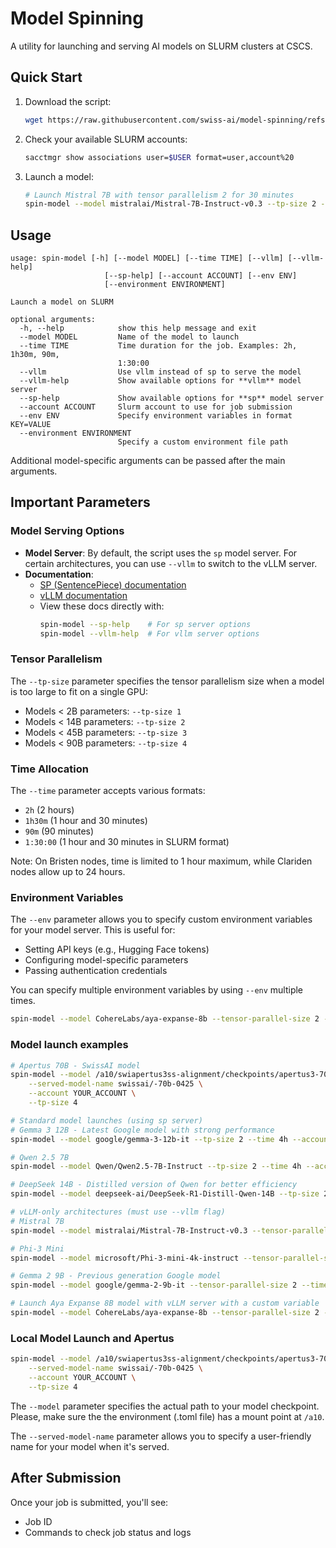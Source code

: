 # Model Spinning

A utility for launching and serving AI models on SLURM clusters at CSCS.

## Quick Start

1. Download the script:
   ```bash
   wget https://raw.githubusercontent.com/swiss-ai/model-spinning/refs/heads/main/spin-model.py -O spin-model && chmod 755 spin-model && mv spin-model ~/.local/bin/
   ```

2. Check your available SLURM accounts:
   ```bash
   sacctmgr show associations user=$USER format=user,account%20
   ```

3. Launch a model:


   ```bash
   # Launch Mistral 7B with tensor parallelism 2 for 30 minutes
   spin-model --model mistralai/Mistral-7B-Instruct-v0.3 --tp-size 2 --time 30m --account YOUR_ACCOUNT
   ```
 
## Usage

```
usage: spin-model [-h] [--model MODEL] [--time TIME] [--vllm] [--vllm-help]
                     [--sp-help] [--account ACCOUNT] [--env ENV]
                     [--environment ENVIRONMENT]

Launch a model on SLURM

optional arguments:
  -h, --help            show this help message and exit
  --model MODEL         Name of the model to launch
  --time TIME           Time duration for the job. Examples: 2h, 1h30m, 90m,
                        1:30:00
  --vllm                Use vllm instead of sp to serve the model
  --vllm-help           Show available options for **vllm** model server
  --sp-help             Show available options for **sp** model server
  --account ACCOUNT     Slurm account to use for job submission
  --env ENV             Specify environment variables in format KEY=VALUE
  --environment ENVIRONMENT
                        Specify a custom environment file path
```

Additional model-specific arguments can be passed after the main arguments.

## Important Parameters

### Model Serving Options

- **Model Server**: By default, the script uses the `sp` model server. For certain architectures, you can use `--vllm` to switch to the vLLM server.
- **Documentation**: 
  - [SP (SentencePiece) documentation](https://github.com/swiss-ai/model-spinning/blob/main/sp-docs.txt)
  - [vLLM documentation](https://github.com/swiss-ai/model-spinning/blob/main/vllm-docs.txt)
  - View these docs directly with:
    ```bash
    spin-model --sp-help    # For sp server options
    spin-model --vllm-help  # For vllm server options
    ```

### Tensor Parallelism

The `--tp-size` parameter specifies the tensor parallelism size when a model is too large to fit on a single GPU:

- Models < 2B parameters: `--tp-size 1`
- Models < 14B parameters: `--tp-size 2`
- Models < 45B parameters: `--tp-size 3`
- Models < 90B parameters: `--tp-size 4`

### Time Allocation

The `--time` parameter accepts various formats:
- `2h` (2 hours)
- `1h30m` (1 hour and 30 minutes)
- `90m` (90 minutes)
- `1:30:00` (1 hour and 30 minutes in SLURM format)

Note: On Bristen nodes, time is limited to 1 hour maximum, while Clariden nodes allow up to 24 hours.

### Environment Variables

The `--env` parameter allows you to specify custom environment variables for your model server. This is useful for:

- Setting API keys (e.g., Hugging Face tokens)
- Configuring model-specific parameters
- Passing authentication credentials

You can specify multiple environment variables by using `--env` multiple times.
```bash 
spin-model --model CohereLabs/aya-expanse-8b --tensor-parallel-size 2 --time 4h --account YOUR_ACCOUNT --vllm --env HF_TOKEN=hf_abcdef0123456789 --env OPENAI_API_KEY=sk-proj-rniovncziroeuHNOIniuonOIU --env GOOGLE_API_KEY=aoimrewopv_einworcxz
```

### Model launch examples 

```bash
# Apertus 70B - SwissAI model
spin-model --model /a10/swiapertus3ss-alignment/checkpoints/apertus3-70B-iter_90000-tulu3-sft/checkpoint-14000 \
    --served-model-name swissai/-70b-0425 \
    --account YOUR_ACCOUNT \
    --tp-size 4

# Standard model launches (using sp server)
# Gemma 3 12B - Latest Google model with strong performance
spin-model --model google/gemma-3-12b-it --tp-size 2 --time 4h --account YOUR_ACCOUNT

# Qwen 2.5 7B 
spin-model --model Qwen/Qwen2.5-7B-Instruct --tp-size 2 --time 4h --account YOUR_ACCOUNT

# DeepSeek 14B - Distilled version of Qwen for better efficiency
spin-model --model deepseek-ai/DeepSeek-R1-Distill-Qwen-14B --tp-size 2 --time 4h --account YOUR_ACCOUNT

# vLLM-only architectures (must use --vllm flag)
# Mistral 7B 
spin-model --model mistralai/Mistral-7B-Instruct-v0.3 --tensor-parallel-size 2 --time 4h --account YOUR_ACCOUNT --vllm

# Phi-3 Mini 
spin-model --model microsoft/Phi-3-mini-4k-instruct --tensor-parallel-size 2 --time 4h --account YOUR_ACCOUNT --vllm

# Gemma 2 9B - Previous generation Google model
spin-model --model google/gemma-2-9b-it --tensor-parallel-size 2 --time 4h --account YOUR_ACCOUNT --vllm

# Launch Aya Expanse 8B model with vLLM server with a custom variable
spin-model --model CohereLabs/aya-expanse-8b --tensor-parallel-size 2 --time 4h --account YOUR_ACCOUNT --vllm --env HF_TOKEN=hf_abcdef0123456789
```

### Local Model Launch and Apertus

```bash
spin-model --model /a10/swiapertus3ss-alignment/checkpoints/apertus3-70B-iter_90000-tulu3-sft/checkpoint-14000 \
    --served-model-name swissai/-70b-0425 \
    --account YOUR_ACCOUNT \
    --tp-size 4
```

The `--model` parameter specifies the actual path to your model checkpoint. Please, make sure the the environment (.toml file) has a mount point at `/a10`. 

The `--served-model-name` parameter allows you to specify a user-friendly name for your model when it's served. 

## After Submission

Once your job is submitted, you'll see:
- Job ID
- Commands to check job status and logs 
